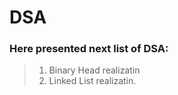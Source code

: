 # DSA
### Here presented next list of DSA:
> 1. Binary Head realizatin
> 2. Linked List realizatin.
